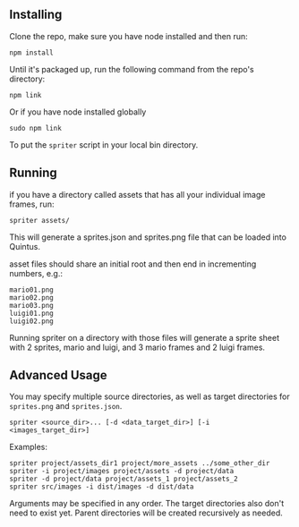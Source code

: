 

Installing
----------

Clone the repo, make sure you have node installed and then run:
  
    npm install

Until it's packaged up, run the following command from the repo's directory:

    npm link

Or if you have node installed globally

    sudo npm link

To put the `spriter` script in your local bin directory.


Running
-------

if you have a directory called assets that has all your individual image frames, run:

    spriter assets/

This will generate a sprites.json and sprites.png file that can be loaded into Quintus.

asset files should share an initial root and then end in incrementing numbers, e.g.:

    mario01.png
    mario02.png
    mario03.png
    luigi01.png
    luigi02.png
   
Running spriter on a directory with those files will generate a sprite sheet with 2 sprites, mario and luigi,
and 3 mario frames and 2 luigi frames.

Advanced Usage
--------------

You may specify multiple source directories, as well as target directories for `sprites.png` and `sprites.json`.

    spriter <source_dir>... [-d <data_target_dir>] [-i <images_target_dir>]

Examples:

    spriter project/assets_dir1 project/more_assets ../some_other_dir
    spriter -i project/images project/assets -d project/data
    spriter -d project/data project/assets_1 project/assets_2
    spriter src/images -i dist/images -d dist/data

Arguments may be specified in any order. The target directories also don't need to exist yet. Parent directories will be created recursively as needed.
